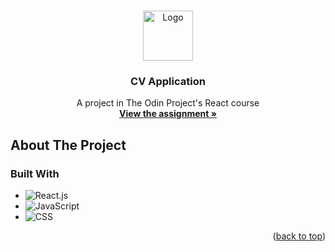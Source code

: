 <!-- Improved compatibility of back to top link: See: https://github.com/othneildrew/Best-README-Template/pull/73 -->
<a name="readme-top"></a>
<!--
*** Thanks for checking out the Best-README-Template. If you have a suggestion
*** that would make this better, please fork the repo and create a pull request
*** or simply open an issue with the tag "enhancement".
*** Don't forget to give the project a star!
*** Thanks again! Now go create something AMAZING! :D
-->



<!-- PROJECT LOGO -->
<br />
<div align="center">
  <a href="https://github.com/ftrbnd/odin-cv-application">
    <img src="https://avatars.githubusercontent.com/u/4441966" alt="Logo" width="80" height="80">
  </a>

<h3 align="center">CV Application</h3>

  <p align="center">
    A project in The Odin Project's React course
    <br />
    <a href="https://www.theodinproject.com/lessons/node-path-react-new-cv-application"><strong>View the assignment »</strong></a>
  </p>
</div>



<!-- ABOUT THE PROJECT -->
## About The Project

### Built With

* ![React.js][React.js]
* ![JavaScript][JavaScript]
* ![CSS][CSS]

<p align="right">(<a href="#readme-top">back to top</a>)</p>

<!-- MARKDOWN LINKS & IMAGES -->
<!-- https://www.markdownguide.org/basic-syntax/#reference-style-links -->
[HTML]: https://img.shields.io/badge/html-E34F26?style=for-the-badge&logo=html5&logoColor=white
[CSS]: https://img.shields.io/badge/css-1572B6?style=for-the-badge&logo=css3&logoColor=white
[JavaScript]: https://img.shields.io/badge/javascript-F7DF1E?style=for-the-badge&logo=javascript&logoColor=black
[React.js]: https://img.shields.io/badge/React-20232A?style=for-the-badge&logo=react&logoColor=61DAFB
[product-screenshot-1]: https://i.imgur.com/Xxfm4qy.png
[product-screenshot-2]: https://i.imgur.com/UbOvAND.png
[product-screenshot-3]: https://i.imgur.com/hnwR5Mp.png
